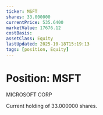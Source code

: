 ```yaml
---
ticker: MSFT
shares: 33.000000
currentPrice: 535.6400
marketValue: 17676.12
costBasis: 
assetClass: Equity
lastUpdated: 2025-10-18T15:19:13
tags: [position, Equity]
---
```


# Position: MSFT

MICROSOFT CORP

Current holding of 33.000000 shares.
